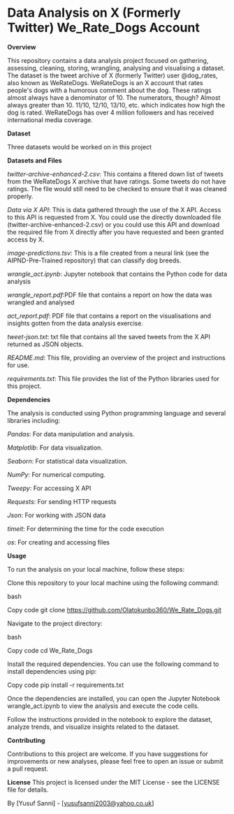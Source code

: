 # Data Analysis on X (Formerly Twitter) We_Rate_Dogs Account

**Overview**

This repository contains a data analysis project focused on gathering, assessing, cleaning, storing, wrangling, analysing and visualising a dataset. The dataset is the tweet archive of X (formerly Twitter) user @dog_rates, also known as WeRateDogs. WeRateDogs is an X account that rates people's dogs with a humorous comment about the dog. These ratings almost always have a denominator of 10. The numerators, though? Almost always greater than 10. 11/10, 12/10, 13/10, etc. which indicates how high the dog is rated. WeRateDogs has over 4 million followers and has received international media coverage.

**Dataset**

Three datasets would be worked on in this project

**Datasets and Files**

_twitter-archive-enhanced-2.csv_: This contains a fitered down list of tweets from the WeRateDogs X archive that have ratings. Some tweets do not have ratings. The file would still need to be checked to ensure that it was cleaned properly.

_Data via X API_: This is data gathered through the use of the X API. Access to this API is requested from X. You could use the directly downloaded file (twitter-archive-enhanced-2.csv) or you could use this API and download the required file from X directly after you have requested and been granted access by X.

_image-predictions.tsv_: This is a file created from a neural link (see the AIPND-Pre-Trained repository) that can classify dog breeds.

_wrangle_act.ipynb_: Jupyter notebook that contains the Python code for data analysis

_wrangle_report.pdf_:PDF file that contains a report on how the data was wrangled and analysed

_act_report.pdf_: PDF file that contains a report on the visualisations and insights gotten from the data analysis exercise.

_tweet-json.txt_: txt file that contains all the saved tweets from the X API returned as JSON objects.

_README.md_: This file, providing an overview of the project and instructions for use.

_requirements.txt_: This file provides the list of the Python libraries used for this project.

**Dependencies**

The analysis is conducted using Python programming language and several libraries including:

_Pandas_: For data manipulation and analysis.

_Matplotlib_: For data visualization.

_Seaborn_: For statistical data visualization.

_NumPy_: For numerical computing.

_Tweepy_: For accessing X API

_Requests_: For sending HTTP requests

_Json_: For working with JSON data

_timeit_: For determining the time for the code execution

_os_: For creating and accessing files

**Usage**

To run the analysis on your local machine, follow these steps:

Clone this repository to your local machine using the following command:

bash

Copy code
git clone https://github.com/Olatokunbo360/We_Rate_Dogs.git

Navigate to the project directory:

bash

Copy code
cd We_Rate_Dogs

Install the required dependencies.
You can use the following command to install dependencies using pip:

Copy code
pip install -r requirements.txt

Once the dependencies are installed, you can open the Jupyter Notebook wrangle_act.ipynb to view the analysis and execute the code cells.

Follow the instructions provided in the notebook to explore the dataset, analyze trends, and visualize insights related to the dataset.

**Contributing**

Contributions to this project are welcome. If you have suggestions for improvements or new analyses, please feel free to open an issue or submit a pull request.


**License**
This project is licensed under the MIT License - see the LICENSE file for details.


By [Yusuf Sanni] - [yusufsanni2003@yahoo.co.uk]

















